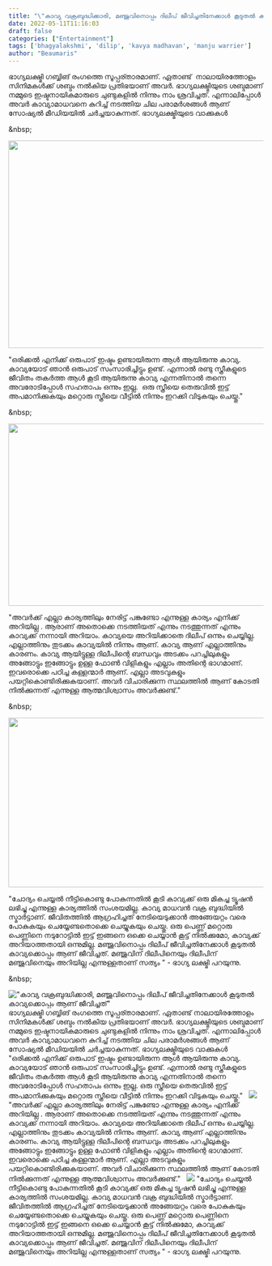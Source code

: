 ```yaml
---
title: "\"കാവ്യ വക്രബുദ്ധിക്കാരി, മഞ്ജുവിനൊപ്പം ദിലീപ് ജീവിച്ചതിനേക്കാൾ കൂടുതൽ കാവ്യക്കൊപ്പം ആണ് ജീവിച്ചത്\""
date: 2022-05-11T11:16:03
draft: false
categories: ["Entertainment"]
tags: ['bhagyalakshmi', 'dilip', 'kavya madhavan', 'manju warrier']
author: "Beaumaris"
---
```


ഭാഗ്യലക്ഷ്മി ഗബ്ബിങ് രംഗത്തെ സൂപ്പര്താരമാണ്. ഏതാണ്ട്  നാലായിരത്തോളം സിനിമകൾക്ക് ശബ്ദം നൽകിയ പ്രതിഭയാണ് അവർ. ഭാഗ്യലക്ഷ്മിയുടെ ശബ്ദമാണ് നമ്മുടെ ഇഷ്ടനായികമാരുടെ ചുണ്ടുകളിൽ നിന്നും നാം ശ്രവിച്ചത്. എന്നാലിപ്പോൾ അവർ കാവ്യാമാധവനെ കുറിച്ച് നടത്തിയ ചില പരാമർശങ്ങൾ ആണ് സോഷ്യൽ മീഡിയയിൽ ചർച്ചയാകുന്നത്. ഭാഗ്യലക്ഷ്മിയുടെ വാക്കുകൾ

&amp;nbsp;

<img class="size-full wp-image-333799 aligncenter" src="https://cdn.boolokam.com/articles/2022/05/22222222.jpg" alt="" width="784" height="410" />

"ഒരിക്കൽ എനിക്ക് ഒരുപാട് ഇഷ്ടം ഉണ്ടായിരുന്ന ആൾ ആയിരുന്നു കാവ്യ. കാവ്യയോട് ഞാൻ ഒരുപാട് സംസാരിച്ചിട്ടും ഉണ്ട്. എന്നാൽ രണ്ടു സ്ത്രീകളുടെ ജീവിതം തകർത്ത ആൾ കൂടി ആയിരുന്നു കാവ്യ എന്നതിനാൽ തന്നെ അവരോടിപ്പോൾ സഹതാപം ഒന്നും ഇല്ല.  ഒരു സ്ത്രീയെ തെരുവിൽ ഇട്ട് അപമാനിക്കുകയും മറ്റൊരു സ്ത്രീയെ വീട്ടിൽ നിന്നും ഇറക്കി വിടുകയും ചെയ്തു."

&amp;nbsp;

<img class="size-full wp-image-333800 aligncenter" src="https://cdn.boolokam.com/articles/2022/05/FW23232.jpg" alt="" width="640" height="360" />

"അവർക്ക് എല്ലാ കാര്യത്തിലും നേരിട്ട് പങ്കുണ്ടോ എന്നുള്ള കാര്യം എനിക്ക് അറിയില്ല . ആരാണ് അതൊക്കെ നടത്തിയത് എന്നും നടത്തുന്നത് എന്നും കാവ്യക്ക് നന്നായി അറിയാം. കാവ്യയെ അറിയിക്കാതെ ദിലീപ് ഒന്നും ചെയ്യില്ല. എല്ലാത്തിനും തുടക്കം കാവ്യയിൽ നിന്നും ആണ്. കാവ്യ ആണ് എല്ലാത്തിനും കാരണം.
കാവ്യ ആയിട്ടുള്ള ദിലീപിന്റെ ബന്ധവും അടക്കം പറച്ചിലുകളും അങ്ങോട്ടും ഇങ്ങോട്ടും ഉള്ള ഫോൺ വിളികളും എല്ലാം അതിന്റെ ഭാഗമാണ്. ഇവരൊക്കെ പഠിച്ച കള്ളന്മാർ ആണ്. എല്ലാ അടവുകളും പയറ്റികൊണ്ടിരിക്കുകയാണ്. അവർ വിചാരിക്കുന്ന സ്ഥലത്തിൽ ആണ് കോടതി നിൽക്കുന്നത് എന്നുള്ള ആത്മവിശ്വാസം അവർക്കുണ്ട്."

&amp;nbsp;

<img class="wp-image-333801 aligncenter" src="https://cdn.boolokam.com/articles/2022/05/FWFWFFFFF-2.jpg" alt="" width="586" height="335" />

"ചോദ്യം ചെയ്യൽ നീട്ടികൊണ്ടു പോകുന്നതിൽ കൂടി കാവ്യക്ക് ഒരു മികച്ച ട്യൂഷൻ ലഭിച്ചു എന്നുള്ള കാര്യത്തിൽ സംശയമില്ല. കാവ്യ മാധവൻ വക്ര ബുദ്ധിയിൽ സ്മാർട്ടാണ്. ജീവിതത്തിൽ ആഗ്രഹിച്ചത് നേടിയെടുക്കാൻ അങ്ങേയറ്റം വരെ പോകുകയും ചെയ്യേണ്ടതൊക്കെ ചെയ്യുകയും ചെയ്തു. ഒരു പെണ്ണ് മറ്റൊരു പെണ്ണിനെ നടുറോട്ടിൽ ഇട്ട് ഇങ്ങനെ ഒക്കെ ചെയ്യാൻ കൂട്ട് നിൽക്കുമോ, കാവ്യക്ക് അറിയാത്തതായി ഒന്നുമില്ല. മഞ്ജുവിനൊപ്പം ദിലീപ് ജീവിച്ചതിനേക്കാൾ കൂടുതൽ കാവ്യക്കൊപ്പം ആണ് ജീവിച്ചത്. മഞ്ജുവിന് ദിലീപിനെയും ദിലീപിന് മഞ്ജുവിനെയും അറിയില്ല എന്നുള്ളതാണ് സത്യം " - ഭാഗ്യ ലക്ഷ്മി പറയുന്നു.

&amp;nbsp;


!["കാവ്യ വക്രബുദ്ധിക്കാരി, മഞ്ജുവിനൊപ്പം ദിലീപ് ജീവിച്ചതിനേക്കാൾ കൂടുതൽ കാവ്യക്കൊപ്പം ആണ് ജീവിച്ചത്"](https://cdn.boolokam.com/articles/2022/05/22222222.jpg)ഭാഗ്യലക്ഷ്മി ഗബ്ബിങ് രംഗത്തെ സൂപ്പര്താരമാണ്. ഏതാണ്ട് നാലായിരത്തോളം സിനിമകൾക്ക് ശബ്ദം നൽകിയ പ്രതിഭയാണ് അവർ. ഭാഗ്യലക്ഷ്മിയുടെ ശബ്ദമാണ് നമ്മുടെ ഇഷ്ടനായികമാരുടെ ചുണ്ടുകളിൽ നിന്നും നാം ശ്രവിച്ചത്. എന്നാലിപ്പോൾ അവർ കാവ്യാമാധവനെ കുറിച്ച് നടത്തിയ ചില പരാമർശങ്ങൾ ആണ് സോഷ്യൽ മീഡിയയിൽ ചർച്ചയാകുന്നത്. ഭാഗ്യലക്ഷ്മിയുടെ വാക്കുകൾ &nbsp; "ഒരിക്കൽ എനിക്ക് ഒരുപാട് ഇഷ്ടം ഉണ്ടായിരുന്ന ആൾ ആയിരുന്നു കാവ്യ. കാവ്യയോട് ഞാൻ ഒരുപാട് സംസാരിച്ചിട്ടും ഉണ്ട്. എന്നാൽ രണ്ടു സ്ത്രീകളുടെ ജീവിതം തകർത്ത ആൾ കൂടി ആയിരുന്നു കാവ്യ എന്നതിനാൽ തന്നെ അവരോടിപ്പോൾ സഹതാപം ഒന്നും ഇല്ല. ഒരു സ്ത്രീയെ തെരുവിൽ ഇട്ട് അപമാനിക്കുകയും മറ്റൊരു സ്ത്രീയെ വീട്ടിൽ നിന്നും ഇറക്കി വിടുകയും ചെയ്തു." &nbsp; ![](https://cdn.boolokam.com/articles/2022/05/FW23232.jpg) "അവർക്ക് എല്ലാ കാര്യത്തിലും നേരിട്ട് പങ്കുണ്ടോ എന്നുള്ള കാര്യം എനിക്ക് അറിയില്ല . ആരാണ് അതൊക്കെ നടത്തിയത് എന്നും നടത്തുന്നത് എന്നും കാവ്യക്ക് നന്നായി അറിയാം. കാവ്യയെ അറിയിക്കാതെ ദിലീപ് ഒന്നും ചെയ്യില്ല. എല്ലാത്തിനും തുടക്കം കാവ്യയിൽ നിന്നും ആണ്. കാവ്യ ആണ് എല്ലാത്തിനും കാരണം. കാവ്യ ആയിട്ടുള്ള ദിലീപിന്റെ ബന്ധവും അടക്കം പറച്ചിലുകളും അങ്ങോട്ടും ഇങ്ങോട്ടും ഉള്ള ഫോൺ വിളികളും എല്ലാം അതിന്റെ ഭാഗമാണ്. ഇവരൊക്കെ പഠിച്ച കള്ളന്മാർ ആണ്. എല്ലാ അടവുകളും പയറ്റികൊണ്ടിരിക്കുകയാണ്. അവർ വിചാരിക്കുന്ന സ്ഥലത്തിൽ ആണ് കോടതി നിൽക്കുന്നത് എന്നുള്ള ആത്മവിശ്വാസം അവർക്കുണ്ട്." &nbsp; ![](https://cdn.boolokam.com/articles/2022/05/FWFWFFFFF-2.jpg) "ചോദ്യം ചെയ്യൽ നീട്ടികൊണ്ടു പോകുന്നതിൽ കൂടി കാവ്യക്ക് ഒരു മികച്ച ട്യൂഷൻ ലഭിച്ചു എന്നുള്ള കാര്യത്തിൽ സംശയമില്ല. കാവ്യ മാധവൻ വക്ര ബുദ്ധിയിൽ സ്മാർട്ടാണ്. ജീവിതത്തിൽ ആഗ്രഹിച്ചത് നേടിയെടുക്കാൻ അങ്ങേയറ്റം വരെ പോകുകയും ചെയ്യേണ്ടതൊക്കെ ചെയ്യുകയും ചെയ്തു. ഒരു പെണ്ണ് മറ്റൊരു പെണ്ണിനെ നടുറോട്ടിൽ ഇട്ട് ഇങ്ങനെ ഒക്കെ ചെയ്യാൻ കൂട്ട് നിൽക്കുമോ, കാവ്യക്ക് അറിയാത്തതായി ഒന്നുമില്ല. മഞ്ജുവിനൊപ്പം ദിലീപ് ജീവിച്ചതിനേക്കാൾ കൂടുതൽ കാവ്യക്കൊപ്പം ആണ് ജീവിച്ചത്. മഞ്ജുവിന് ദിലീപിനെയും ദിലീപിന് മഞ്ജുവിനെയും അറിയില്ല എന്നുള്ളതാണ് സത്യം " - ഭാഗ്യ ലക്ഷ്മി പറയുന്നു. &nbsp;
